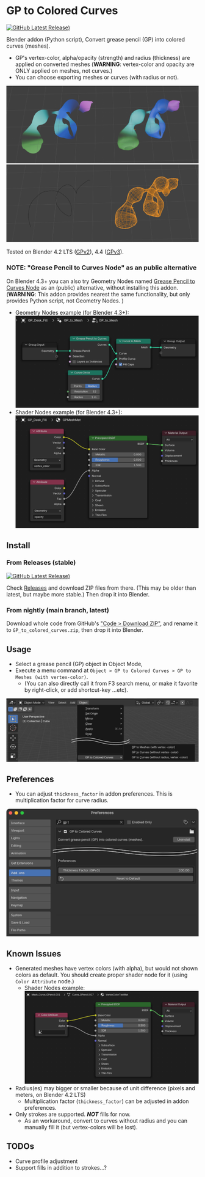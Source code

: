 # GP to Colored Curves

[![GitHub Latest Release)](https://img.shields.io/github/v/release/funatsufumiya/GP_to_colored_curves?logo=github&v1)](https://github.com/funatsufumiya/GP_to_colored_curves/releases)

Blender addon (Python script), Convert grease pencil (GP) into colored curves (meshes).

- GP's vertex-color, alpha/opacity (strength) and radius (thickness) are applied on converted meshes (**WARNING**: vertex-color and opacity are ONLY applied on meshes, not curves.)
- You can choose exporting meshes or curves (with radius or not). 

![docs/screenshot_a.png](docs/screenshot_a.png)
![docs/screenshot_b.png](docs/screenshot_b.png)

Tested on Blender 4.2 LTS ([GPv2](https://projects.blender.org/blender/blender/issues/114419)), 4.4 ([GPv3](https://projects.blender.org/blender/blender/issues/114419)).

### NOTE: "Grease Pencil to Curves Node" as an public alternative

On Blender 4.3+ you can also try Geometry Nodes named [Grease Pencil to Curves Node](https://docs.blender.org/manual/en/latest/modeling/geometry_nodes/curve/operations/grease_pencil_to_curves.html) as an (public) alternative, without installing this addon. (**WARNING**: This addon provides nearest the same functionality, but only provides Python script, not Geometry Nodes. )
  - Geometry Nodes example (for Blender 4.3+): ![docs/screenshot_gn.png](docs/screenshot_gn.png)
  - Shader Nodes example (for Blender 4.3+): ![docs/screenshot_sn.png](docs/screenshot_sn.png)

## Install

### From Releases (stable)

[![GitHub Latest Release)](https://img.shields.io/github/v/release/funatsufumiya/GP_to_colored_curves?logo=github&v1)](https://github.com/funatsufumiya/GP_to_colored_curves/releases)

Check [Releases](https://github.com/funatsufumiya/GP_to_colored_curves/releases) and download ZIP files from there. (This may be older than latest, but maybe more stable.) Then drop it into Blender.

### From nightly (main branch, latest)

Download whole code from GitHub's ["Code > Download ZIP"](https://github.com/funatsufumiya/GP_to_colored_curves/archive/refs/heads/main.zip), and rename it to `GP_to_colored_curves.zip`, then drop it into Blender.



## Usage

- Select a grease pencil (GP) object in Object Mode,
- Execute a menu command at `Object > GP to Colored Curves > GP to Meshes (with vertex-color)`.
    - (You can also directly call it from F3 search menu, or make it favorite by right-click, or add shortcut-key ...etc).

![docs/screenshot_menu.png](docs/screenshot_menu.png)

## Preferences

- You can adjust `thickness_factor` in addon preferences. This is multiplication factor for curve radius.

![docs/screenshot_pref.png](docs/screenshot_pref.png)

## Known Issues

- Generated meshes have vertex colors (with alpha), but would not shown colors as default. You should create proper shader node for it (using `Color Attribute` node.)
    - Shader Nodes example: ![docs/screenshot_sn_attribute.png](docs/screenshot_sn_attribute.png)
- Radius(es) may bigger or smaller because of unit difference (pixels and meters, on Blender 4.2 LTS)
    - Multiplication factor (`thickness_factor`) can be adjusted in addon preferences.
- Only strokes are supported. ***NOT*** fills for now.
    - As an workaround, convert to curves without radius and you can manually fill it (but vertex-colors will be lost).

## TODOs

- Curve profile adjustment
- Support fills in addition to strokes...?
